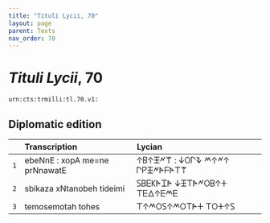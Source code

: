```yaml
---
title: "Tituli Lycii, 70"
layout: page
parent: Texts
nav_order: 70
---
```




# *Tituli Lycii*, 70




`urn:cts:trmilli:tl.70.v1:`

## Diplomatic edition

|  | Transcription | Lycian |
| :---: | :------ | :------ |
| `1` | ebeNnE : xopA me=ne prNnawatE | 𐊁𐊂𐊁𐊑𐊏𐊚 : 𐊜𐊒𐊓𐊙 𐊎𐊁𐊏𐊁 𐊓𐊕𐊑𐊏𐊀𐊇𐊀𐊗𐊚 |
| `2` | sbikaza xNtanobeh tideimi | 𐊖𐊂𐊆𐊋𐊀𐊈𐊀 𐊜𐊑𐊗𐊀𐊏𐊒𐊂𐊁𐊛 𐊗𐊆𐊅𐊁𐊆𐊎𐊆 |
| `3` | temosemotah tohes | 𐊗𐊁𐊎𐊒𐊖𐊁𐊎𐊒𐊗𐊀𐊛 𐊗𐊒𐊛𐊁𐊖 |